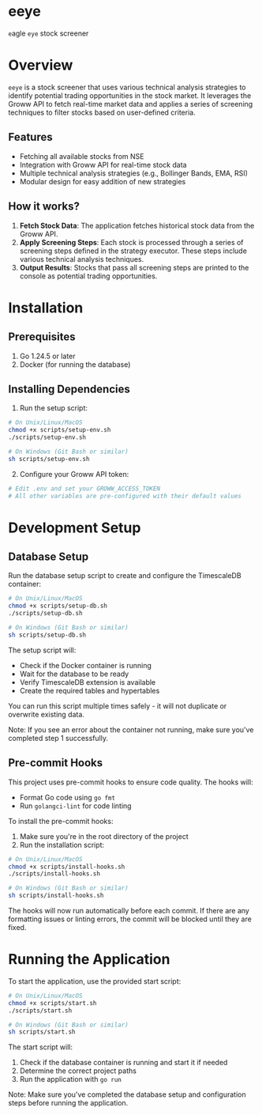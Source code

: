 # eeye
`e`agle `eye` stock screener

# Overview

`eeye` is a stock screener that uses various technical analysis strategies to identify potential trading opportunities in the stock market. It leverages the Groww API to fetch real-time market data and applies a series of screening techniques to filter stocks based on user-defined criteria.

## Features

- Fetching all available stocks from NSE
- Integration with Groww API for real-time stock data
- Multiple technical analysis strategies (e.g., Bollinger Bands, EMA, RSI)
- Modular design for easy addition of new strategies

## How it works?

1. **Fetch Stock Data**: The application fetches historical stock data from the Groww API.
2. **Apply Screening Steps**: Each stock is processed through a series of screening steps defined in the strategy executor. These steps include various technical analysis techniques.
3. **Output Results**: Stocks that pass all screening steps are printed to the console as potential trading opportunities.

# Installation

## Prerequisites

1. Go 1.24.5 or later
2. Docker (for running the database)

## Installing Dependencies

1. Run the setup script:
```bash
# On Unix/Linux/MacOS
chmod +x scripts/setup-env.sh
./scripts/setup-env.sh

# On Windows (Git Bash or similar)
sh scripts/setup-env.sh
```

2. Configure your Groww API token:
```bash
# Edit .env and set your GROWW_ACCESS_TOKEN
# All other variables are pre-configured with their default values
```

# Development Setup

## Database Setup

Run the database setup script to create and configure the TimescaleDB container:

```bash
# On Unix/Linux/MacOS
chmod +x scripts/setup-db.sh
./scripts/setup-db.sh

# On Windows (Git Bash or similar)
sh scripts/setup-db.sh
```

The setup script will:
- Check if the Docker container is running
- Wait for the database to be ready
- Verify TimescaleDB extension is available
- Create the required tables and hypertables

You can run this script multiple times safely - it will not duplicate or overwrite existing data.

Note: If you see an error about the container not running, make sure you've completed step 1 successfully.

## Pre-commit Hooks

This project uses pre-commit hooks to ensure code quality. The hooks will:
- Format Go code using `go fmt`
- Run `golangci-lint` for code linting

To install the pre-commit hooks:

1. Make sure you're in the root directory of the project
2. Run the installation script:
```bash
# On Unix/Linux/MacOS
chmod +x scripts/install-hooks.sh
./scripts/install-hooks.sh

# On Windows (Git Bash or similar)
sh scripts/install-hooks.sh
```

The hooks will now run automatically before each commit. If there are any formatting issues or linting errors, the commit will be blocked until they are fixed.

# Running the Application

To start the application, use the provided start script:

```bash
# On Unix/Linux/MacOS
chmod +x scripts/start.sh
./scripts/start.sh

# On Windows (Git Bash or similar)
sh scripts/start.sh
```

The start script will:
1. Check if the database container is running and start it if needed
2. Determine the correct project paths
3. Run the application with `go run`

Note: Make sure you've completed the database setup and configuration steps before running the application.
